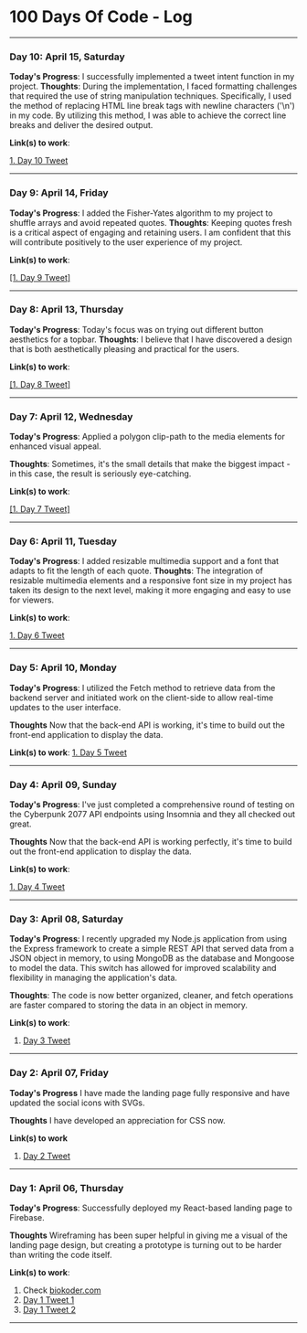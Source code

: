 # 100 Days Of Code - Log


---
### Day 10: April 15, Saturday

**Today's Progress**:  I successfully implemented a tweet intent function in my project.
**Thoughts**: During the implementation, I faced formatting challenges that required the use of string manipulation techniques. Specifically, I used the method of replacing HTML line break tags with newline characters ('\n') in my code. By utilizing this method, I was able to achieve the correct line breaks and deliver the desired output.

**Link(s) to work**: 

[1. Day 10 Tweet](https://twitter.com/biokoder/status/1647434592410902532) 

---
### Day 9: April 14, Friday

**Today's Progress**:  I added the Fisher-Yates algorithm to my project to shuffle arrays and avoid repeated quotes.
**Thoughts**:  Keeping quotes fresh is a critical aspect of engaging and retaining users. I am confident that this will contribute positively to the user experience of my project.

**Link(s) to work**: 

[\[1. Day 9 Tweet\]](https://twitter.com/biokoder/status/1647062354201329665)

---
### Day 8: April 13, Thursday

**Today's Progress**:  Today's focus was on trying out different button aesthetics for a topbar.
**Thoughts**:  I believe that I have discovered a design that is both aesthetically pleasing and practical for the users.

**Link(s) to work**: 

[\[1. Day 8 Tweet\]](https://twitter.com/biokoder/status/1646709632067330048)

---
### Day 7: April 12, Wednesday

**Today's Progress**: Applied a polygon clip-path to the media elements for enhanced visual appeal.

**Thoughts**: Sometimes, it's the small details that make the biggest impact - in this case, the result is seriously eye-catching.

**Link(s) to work**: 

[\[1. Day 7 Tweet\]](https://twitter.com/biokoder/status/1646346915661983746)

---
### Day 6: April 11, Tuesday

**Today's Progress**: I added resizable multimedia support and a font that adapts to fit the length of each quote.
**Thoughts**:  The integration of resizable multimedia elements and a responsive font size in my project has taken its design to the next level, making it more engaging and easy to use for viewers.

**Link(s) to work**: 

[1. Day 6 Tweet](https://twitter.com/biokoder/status/1645976105151602688)

---
### Day 5: April 10, Monday

**Today's Progress**: I utilized the Fetch method to retrieve data from the backend server and initiated work on the client-side to allow real-time updates to the user interface.

**Thoughts**  Now that the back-end API is working, it's time to build out the front-end application to display the data.

**Link(s) to work**:  [1. Day 5 Tweet](https://twitter.com/biokoder/status/1645258948566499329)

---
### Day 4: April 09, Sunday
 
**Today's Progress**: I've just completed a comprehensive round of testing on the Cyberpunk 2077 API endpoints using Insomnia and they all checked out great.

**Thoughts** Now that the back-end API is working perfectly, it's time to build out the front-end application to display the data.

**Link(s) to work**:

[1. Day 4 Tweet](https://twitter.com/biokoder/status/1645258948566499329)

---
### Day 3: April 08, Saturday
 
**Today's Progress**:  I recently upgraded my Node.js application from using the Express framework to create a simple REST API that served data from a JSON object in memory, to using MongoDB as the database and Mongoose to model the data. This switch has allowed for improved scalability and flexibility in managing the application's data.

**Thoughts**: The code is now better organized, cleaner, and fetch operations are faster compared to storing the data in an object in memory.

**Link(s) to work**:

1. [Day 3 Tweet](https://twitter.com/biokoder/status/1644887416812064769) 




---
### Day 2: April 07, Friday

**Today's Progress** I have made the landing page fully responsive and have updated the social icons with SVGs.

**Thoughts** I have developed an appreciation for CSS now. 

**Link(s) to work**

1. [Day 2 Tweet](https://twitter.com/biokoder/status/1644529071005777920)

---
### Day 1: April 06, Thursday
 
**Today's Progress**: Successfully deployed my React-based landing page to Firebase.

**Thoughts** Wireframing has been super helpful in giving me a visual of the landing page design, but creating a prototype is turning out to be harder than writing the code itself.

**Link(s) to work**:
1. Check [biokoder.com](biokoder.com)
2. [Day 1 Tweet 1](https://twitter.com/biokoder/status/1643849194753384450)
3. [Day 1 Tweet 2](https://twitter.com/biokoder/status/1644148947902930949)
---
